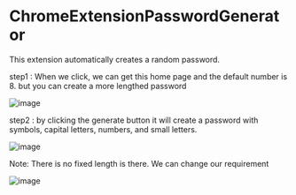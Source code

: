 # ChromeExtensionPasswordGenerator
This extension automatically creates a random password.

step1 : When we click, we can get this home page and the default number is 8. but you can create a more lengthed password

![image](https://github.com/sankar6305/ChromeExtensionPasswordGenerator/assets/58016341/9a37a734-841d-4e31-862f-480982ecaeb8)


step2 : by clicking the generate button it will create a password with symbols, capital letters, numbers, and small letters.

![image](https://github.com/sankar6305/ChromeExtensionPasswordGenerator/assets/58016341/f68fd2c1-c6d6-4e33-b823-94e21d8ec83a)

Note: There is no fixed length is there. We can change our requirement

![image](https://github.com/sankar6305/ChromeExtensionPasswordGenerator/assets/58016341/dbb1bc25-fcec-47ba-973b-b27151118e07)




